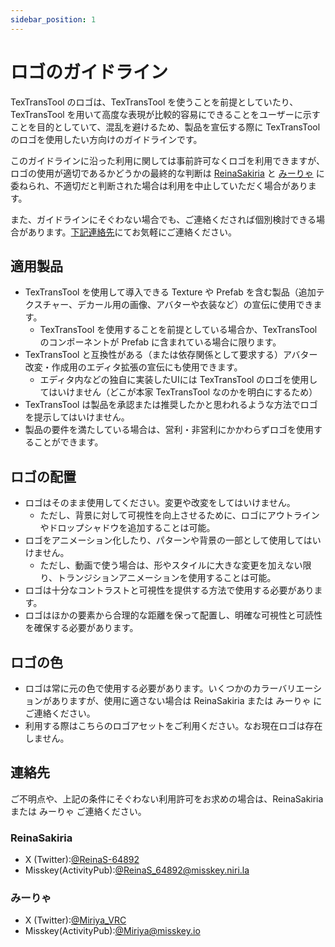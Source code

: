 ```yaml
---
sidebar_position: 1
---
```


# ロゴのガイドライン

TexTransTool のロゴは、TexTransTool を使うことを前提としていたり、TexTransTool を用いて高度な表現が比較的容易にできることをユーザーに示すことを目的としていて、混乱を避けるため、製品を宣伝する際に TexTransTool のロゴを使用したい方向けのガイドラインです。

このガイドラインに沿った利用に関しては事前許可なくロゴを利用できますが、ロゴの使用が適切であるかどうかの最終的な判断は [ReinaSakiria](#reinasakiria) と [みーりゃ](#みーりゃ) に委ねられ、不適切だと判断された場合は利用を中止していただく場合があります。

また、ガイドラインにそぐわない場合でも、ご連絡くだされば個別検討できる場合があります。[下記連絡先](#連絡先)にてお気軽にご連絡ください。

## 適用製品

- TexTransTool を使用して導入できる Texture や Prefab を含む製品（追加テクスチャー、デカール用の画像、アバターや衣装など）の宣伝に使用できます。
  - TexTransTool を使用することを前提としている場合か、TexTransTool のコンポーネントが Prefab に含まれている場合に限ります。
- TexTransTool と互換性がある（または依存関係として要求する）アバター改変・作成用のエディタ拡張の宣伝にも使用できます。
  - エディタ内などの独自に実装したUIには TexTransTool のロゴを使用してはいけません（どこが本家 TexTransTool なのかを明白にするため）
- TexTransTool は製品を承認または推奨したかと思われるような方法でロゴを提示してはいけません。
- 製品の要件を満たしている場合は、営利・非営利にかかわらずロゴを使用することができます。

## ロゴの配置

- ロゴはそのまま使用してください。変更や改変をしてはいけません。
  - ただし、背景に対して可視性を向上させるために、ロゴにアウトラインやドロップシャドウを追加することは可能。
- ロゴをアニメーション化したり、パターンや背景の一部として使用してはいけません。
  - ただし、動画で使う場合は、形やスタイルに大きな変更を加えない限り、トランジションアニメーションを使用することは可能。
- ロゴは十分なコントラストと可視性を提供する方法で使用する必要があります。
- ロゴはほかの要素から合理的な距離を保って配置し、明確な可視性と可読性を確保する必要があります。

## ロゴの色

- ロゴは常に元の色で使用する必要があります。いくつかのカラーバリエーションがありますが、使用に適さない場合は ReinaSakiria または みーりゃ にご連絡ください。
- 利用する際はこちらのロゴアセットをご利用ください。なお現在ロゴは存在しません。

## 連絡先

ご不明点や、上記の条件にそぐわない利用許可をお求めの場合は、ReinaSakiria または みーりゃ ご連絡ください。

### ReinaSakiria

- X (Twitter):[@ReinaS-64892](https://twitter.com/ReinaS_64892)
- Misskey(ActivityPub):[@ReinaS_64892@misskey.niri.la](https://misskey.niri.la/@ReinaS_64892)

### みーりゃ

- X (Twitter):[@Miriya_VRC](https://twitter.com/Miriya_VRC)
- Misskey(ActivityPub):[@Miriya@misskey.io](https://misskey.io/@Miriya)
